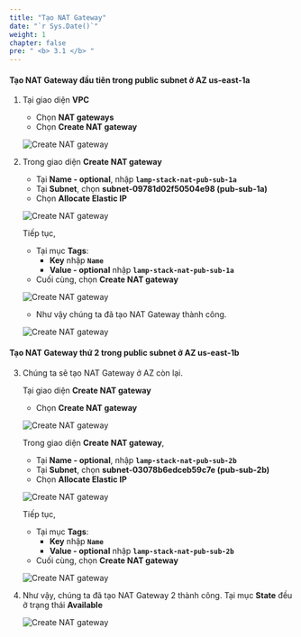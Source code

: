 ```yaml
---
title: "Tạo NAT Gateway"
date: "`r Sys.Date()`"
weight: 1
chapter: false
pre: " <b> 3.1 </b> "
---
```


#### Tạo NAT Gateway đầu tiên trong public subnet ở AZ us-east-1a

1. Tại giao diện **VPC**

   - Chọn **NAT gateways**
   - Chọn **Create NAT gateway**

   ![Create NAT gateway](/images/3-CreateNATGWAndSG/3.1-CreateNATGW/0001-createnatgw.png?featherlight=false&width=90pc)

2. Trong giao diện **Create NAT gateway**

   - Tại **Name - optional**, nhập **`lamp-stack-nat-pub-sub-1a`**
   - Tại **Subnet**, chọn **subnet-09781d02f50504e98 (pub-sub-1a)**
   - Chọn **Allocate Elastic IP**

   ![Create NAT gateway](/images/3-CreateNATGWAndSG/3.1-CreateNATGW/0002-createnatgw.png?featherlight=false&width=90pc)

   Tiếp tục,

   - Tại mục **Tags**:
     - **Key** nhập **`Name`**
     - **Value - optional** nhập **`lamp-stack-nat-pub-sub-1a`**
   - Cuối cùng, chọn **Create NAT gateway**

   ![Create NAT gateway](/images/3-CreateNATGWAndSG/3.1-CreateNATGW/0003-createnatgw.png?featherlight=false&width=90pc)

   - Như vậy chúng ta đã tạo NAT Gateway thành công.

   ![Create NAT gateway](/images/3-CreateNATGWAndSG/3.1-CreateNATGW/0004-createnatgw.png?featherlight=false&width=90pc)

#### Tạo NAT Gateway thứ 2 trong public subnet ở AZ us-east-1b

3. Chúng ta sẽ tạo NAT Gateway ở AZ còn lại.

   Tại giao diện **Create NAT gateway**

   - Chọn **Create NAT gateway**

   ![Create NAT gateway](/images/3-CreateNATGWAndSG/3.1-CreateNATGW/0005-createnatgw.png?featherlight=false&width=90pc)

   Trong giao diện **Create NAT gateway**,

   - Tại **Name - optional**, nhập **`lamp-stack-nat-pub-sub-2b`**
   - Tại **Subnet**, chọn **subnet-03078b6edceb59c7e (pub-sub-2b)**
   - Chọn **Allocate Elastic IP**

   ![Create NAT gateway](/images/3-CreateNATGWAndSG/3.1-CreateNATGW/0006-createnatgw.png?featherlight=false&width=90pc)

   Tiếp tục,

   - Tại mục **Tags**:
     - **Key** nhập **`Name`**
     - **Value - optional** nhập **`lamp-stack-nat-pub-sub-2b`**
   - Cuối cùng, chọn **Create NAT gateway**

   ![Create NAT gateway](/images/3-CreateNATGWAndSG/3.1-CreateNATGW/0007-createnatgw.png?featherlight=false&width=90pc)

4. Như vậy, chúng ta đã tạo NAT Gateway 2 thành công. Tại mục **State** đều ở trạng thái **Available**

   ![Create NAT gateway](/images/3-CreateNATGWAndSG/3.1-CreateNATGW/0008-createnatgw.png?featherlight=false&width=90pc)
